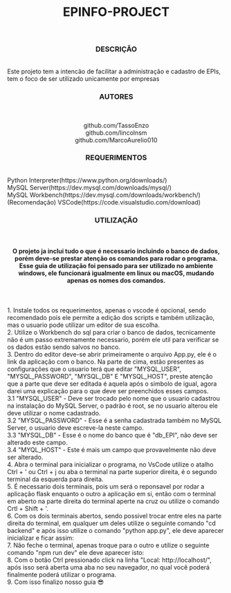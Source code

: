 <h1 align="center"> EPINFO-PROJECT </h1></br>
<h3 align="center"> DESCRIÇÃO </h3></br>
Este projeto tem a intencão de facilitar a administração e cadastro de EPIs, tem o foco de ser utilizado unicamente por empresas<br/>
 
<h3 align="center"> AUTORES </h3></br>
<p align="center">
github.com/TassoEnzo<br/>
github.com/lincolnsm<br/>
github.com/MarcoAurelio010<br/>
</p>

<h3 align="center"> REQUERIMENTOS </h3></br>
Python Interpreter(https://www.python.org/downloads/)</br>
MySQL Server(https://dev.mysql.com/downloads/mysql/)</br>
MySQL Workbench(https://dev.mysql.com/downloads/workbench/)</br>
(Recomendação) VSCode(https://code.visualstudio.com/download)</br>

<h3 align="center"> UTILIZAÇÃO </h3></br>
<h4 align="center">O projeto ja inclui tudo o que é necessario incluindo o banco de dados, porém deve-se prestar atenção os comandos para rodar o programa. Esse guia de utilização foi pensado para ser utilizado no ambiente windows, ele funcionará igualmente em linux ou macOS, mudando apenas os nomes dos comandos.</h4></br>
</br>
1. Instale todos os requerimentos, apenas o vscode é opcional, sendo recomendado pois ele permite a edição dos scripts e também utilização, mas o usuario pode utilizar um editor de sua escolha.</br>
2. Utilize o Workbench do sql para criar o banco de dados, tecnicamente não é um passo extremamente necessario, porém ele util para verificar se os dados estão sendo salvos no banco.</br>
3. Dentro do editor deve-se abrir primeiramente o arquivo App.py, ele é o link da aplicação com o banco. Na parte de cima, estão presentes as configurações que o usuario terá que editar "MYSQL_USER", "MYSQL_PASSWORD", "MYSQL_DB" E "MYSQL_HOST", preste atenção que a parte que deve ser editada é aquela após o simbolo de igual, agora darei uma explicação para o que deve ser preenchidos esses campos.</br>
   3.1 "MYSQL_USER" - Deve ser trocado pelo nome que o usuario cadastrou na instalação do MySQL Server, o padrão é root, se no usuario alterou ele deve utilizar o nome cadastrado.</br>
   3.2 "MYSQL_PASSWORD" - Esse é a senha cadastrada também no MySQL Server, o usuario deve escreve-la neste campo.</br>
   3.3 "MYSQL_DB" - Esse é o nome do banco que é "db_EPI", não deve ser alterado este campo.</br>
   3.4 "MYQL_HOST" - Este é mais um campo que provavelmente não deve ser alterado.</br>
4. Abra o terminal para inicializar o programa, no VsCode utilize o atalho Ctrl + ' ou Ctrl + j ou aba o terminal na parte superior direita, é o segundo terminal da esquerda para direita.</br>
5. É necessario dois terminais, pois um será o reponsavel por rodar a aplicação flask enquanto o outro a aplicação em si, então com o terminal em aberto na parte direita do terminal aperte na cruz ou utilize o comando Crtl + Shift + '.</br>
6. Com os dois terminais abertos, sendo possivel trocar entre eles na parte direita do terminal, em qualquer um deles utilize o seguinte comando "cd backend" e após isso utilize o comando "python app.py", ele deve aparecer inicializar e ficar assim:</br>
7. Não feche o terminal, apenas troque para o outro e utilize o seguinte comando "npm run dev" ele deve aparecer isto:</br>
8. Com o botão Ctrl pressionado click na linha "Local: http://localhost/", após isso será aberta uma aba no seu navegador, no qual você poderá finalmente poderá utilizar o programa.</br>
9. Com isso finalizo nosso guia 😎 </br>
